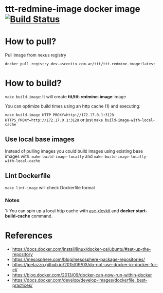 # ttt-redmine-image docker image [![Build Status](http://jenkins-sabiamar.ascentio.com.ar/job/ttt/job/ttt-redmine-image/badge/icon)](http://jenkins-sabiamar.ascentio.com.ar/job/ttt/job/ttt-redmine-image/)


# How to pull?
Pull image from nexus registry

`docker pull registry-dev.ascentio.com.ar/ttt/ttt-redmine-image:latest`

# How to build?

`make build-image`: It will create **ttt/ttt-redmine-image** image

You can optimize build times using an http cache (1) and executing:

`make build-image HTTP_PROXY=http://172.17.0.1:3128 HTTPS_PROXY=http://172.17.0.1:3128`
or just
`make build-image-with-local-cache`

## Use local base images

Instead of pulling images you could build images using existing base images with:
`make build-image-locally` and `make build-image-locally-with-local-cache`

## Lint Dockerfile

`make lint-image` will check Dockerfile format



### Notes

1: You can spin up a local http cache with [asc-devkit](https://gitlab.ascentio.com.ar/DEV/asc-devkit) and **docker start-build-cache** command.

# References

* https://docs.docker.com/install/linux/docker-ce/ubuntu/#set-up-the-repository
* https://mesosphere.com/blog/mesosphere-package-repositories/
* https://jpetazzo.github.io/2015/09/03/do-not-use-docker-in-docker-for-ci/
* https://blog.docker.com/2013/09/docker-can-now-run-within-docker
* https://docs.docker.com/develop/develop-images/dockerfile_best-practices/
